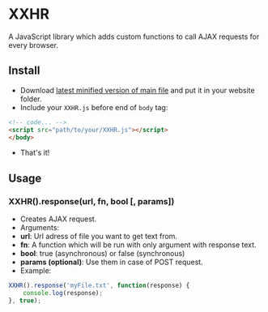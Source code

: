 # XXHR
A JavaScript library which adds custom functions to call AJAX requests for every browser.

## Install
* Download [latest minified version of main file](https://github.com/PDKnight/XXHR/blob/master/src/XXHR.min.js) and put it in your website folder.
* Include your `XXHR.js` before end of `body` tag:
```html
<!-- code... -->
<script src="path/to/your/XXHR.js"></script>
</body>
```
* That's it!

## Usage
### XXHR().response(url, fn, bool [, params])
* Creates AJAX request.
* Arguments:
 * **url**: Url adress of file you want to get text from.
 * **fn**: A function which will be run with only argument with response text.
 * **bool**: true (asynchronous) or false (synchronous)
 * **params (optional)**: Use them in case of POST request.
* Example:
```javascript
XXHR().response('myFile.txt', function(response) {
    console.log(response);
}, true);
```
